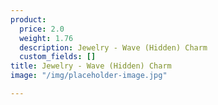 ```yaml
---
product:
  price: 2.0
  weight: 1.76
  description: Jewelry - Wave (Hidden) Charm
  custom_fields: []
title: Jewelry - Wave (Hidden) Charm
image: "/img/placeholder-image.jpg"

---
```

